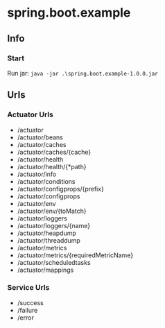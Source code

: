 # spring.boot.example

## Info

### Start

Run jar: `java -jar .\spring.boot.example-1.0.0.jar`

## Urls

### Actuator Urls

* /actuator
* /actuator/beans
* /actuator/caches
* /actuator/caches/{cache}
* /actuator/health
* /actuator/health/{*path}
* /actuator/info
* /actuator/conditions
* /actuator/configprops/{prefix}
* /actuator/configprops
* /actuator/env
* /actuator/env/{toMatch}
* /actuator/loggers
* /actuator/loggers/{name}
* /actuator/heapdump
* /actuator/threaddump
* /actuator/metrics
* /actuator/metrics/{requiredMetricName}
* /actuator/scheduledtasks
* /actuator/mappings

### Service Urls

* /success
* /failure
* /error
